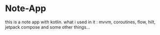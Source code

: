 # Note-App
this is a note app with kotlin. what i used in it : mvvm, coroutines, flow, hilt, jetpack compose and some other things...
